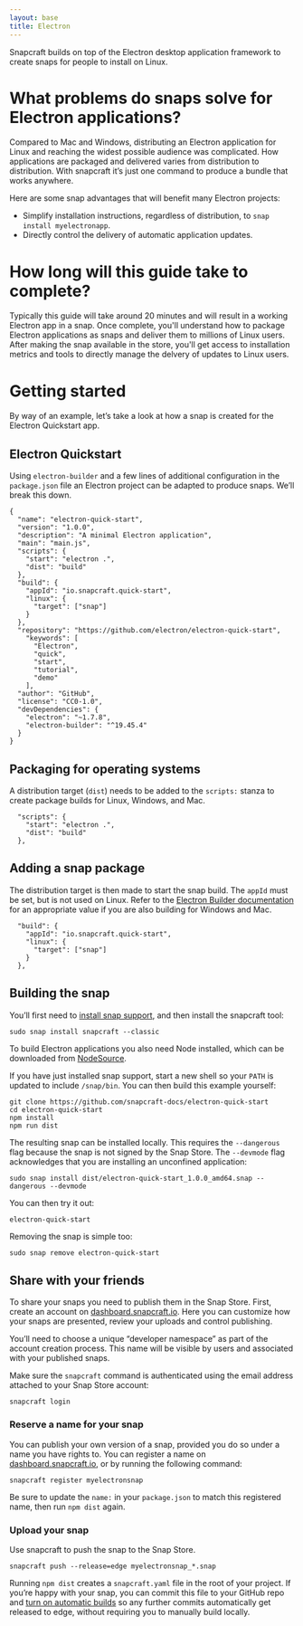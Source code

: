 ```yaml
---
layout: base
title: Electron
---
```


Snapcraft builds on top of the Electron desktop application framework to create snaps for people to install on Linux.

# What problems do snaps solve for Electron applications?

Compared to Mac and Windows, distributing an Electron application for Linux and reaching the widest possible audience was complicated. How applications are packaged and delivered varies from distribution to distribution. With snapcraft it’s just one command to produce a bundle that works anywhere.

Here are some snap advantages that will benefit many Electron projects:

* Simplify installation instructions, regardless of distribution, to `snap install myelectronapp`.
* Directly control the delivery of automatic application updates.

# How long will this guide take to complete?

Typically this guide will take around 20 minutes and will result in a working Electron app in a snap. Once complete, you'll understand how to package Electron applications as snaps and deliver them to millions of Linux users. After making the snap available in the store, you'll get access to installation metrics and tools to directly manage the delvery of updates to Linux users. 

# Getting started

By way of an example, let’s take a look at how a snap is created for the Electron Quickstart app.

## Electron Quickstart

Using `electron-builder` and a few lines of additional configuration in the `package.json` file an Electron project can be adapted to produce snaps. We’ll break this down.

```
{
  "name": "electron-quick-start",
  "version": "1.0.0",
  "description": "A minimal Electron application",
  "main": "main.js",
  "scripts": {
    "start": "electron .",
    "dist": "build"
  },
  "build": {
    "appId": "io.snapcraft.quick-start",
    "linux": {
      "target": ["snap"]
    }
  },
  "repository": "https://github.com/electron/electron-quick-start",
    "keywords": [
      "Electron",
      "quick",
      "start",
      "tutorial",
      "demo"
    ],
  "author": "GitHub",
  "license": "CC0-1.0",
  "devDependencies": {
    "electron": "~1.7.8",
    "electron-builder": "^19.45.4"
  }
}
```

## Packaging for operating systems

A distribution target (`dist`) needs to be added to the `scripts:` stanza to create package builds for Linux, Windows, and Mac.

```
  "scripts": {
    "start": "electron .",
    "dist": "build"
  },
```

## Adding a snap package

The distribution target is then made to start the snap build. The `appId` must be set, but is not used on Linux. Refer to the [Electron Builder documentation](https://www.electron.build/configuration/configuration) for an appropriate value if you are also building for Windows and Mac.

```
  "build": {
    "appId": "io.snapcraft.quick-start",
    "linux": {
      "target": ["snap"]
    }
  },
```

## Building the snap

You’ll first need to [install snap support](https://docs.snapcraft.io/core/install), and then install the snapcraft tool:
```
sudo snap install snapcraft --classic
```

To build Electron applications you also need Node installed, which can be downloaded from [NodeSource](https://github.com/nodesource/distributions).

If you have just installed snap support, start a new shell so your `PATH` is updated to include `/snap/bin`. You can then build this example yourself:
```
git clone https://github.com/snapcraft-docs/electron-quick-start
cd electron-quick-start
npm install
npm run dist
```

The resulting snap can be installed locally. This requires the `--dangerous` flag because the snap is not signed by the Snap Store. The `--devmode` flag acknowledges that you are installing an unconfined application:
```
sudo snap install dist/electron-quick-start_1.0.0_amd64.snap --dangerous --devmode
```

You can then try it out:
```
electron-quick-start
```
Removing the snap is simple too:
```
sudo snap remove electron-quick-start
```

## Share with your friends

To share your snaps you need to publish them in the Snap Store. First, create an account on [dashboard.snapcraft.io](https://dashboard.snapcraft.io/dev/account/). Here you can customize how your snaps are presented, review your uploads and control publishing.

You’ll need to choose a unique “developer namespace” as part of the account creation process. This name will be visible by users and associated with your published snaps.

Make sure the `snapcraft` command is authenticated using the email address attached to your Snap Store account:

```
snapcraft login
```

### Reserve a name for your snap

You can publish your own version of a snap, provided you do so under a name you have rights to. You can register a name on [dashboard.snapcraft.io](https://dashboard.snapcraft.io/register-snap/), or by running the following command:

```
snapcraft register myelectronsnap
```

Be sure to update the `name:` in your `package.json` to match this registered name, then run `npm dist` again.

### Upload your snap

Use snapcraft to push the snap to the Snap Store.

```
snapcraft push --release=edge myelectronsnap_*.snap
```

Running `npm dist` creates a `snapcraft.yaml` file in the root of your project. If you’re happy with your snap, you can commit this file to your GitHub repo and [turn on automatic builds](https://build.snapcraft.io) so any further commits automatically get released to edge, without requiring you to manually build locally.

<!--
## Next steps

Congratulations, you have an app in edge ready to share with other developers.

Want to learn more? Continue on to learn how to get your app ready for a wider audience.
-->
